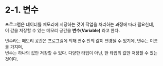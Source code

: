 # 2-1. 변수 

프로그램은 데이터를 메모리에 저장하는 것이 작업을 처리하는 과정에 따라 필요한데,  
이 값을 저장할 수 있는 메모리 공간을 **변수(Variable)** 라고 한다.

변수라는 메모리 공간은 프로그램에 의해 변수 안의 값이 변경될 수 있기에, 변수는 이름을 가지며,  
변수는 하나의 값만 저장할 수 있다. 다양한 타입이 아닌, 한 타입의 값만 저장할 수 있는 것이다.  

  